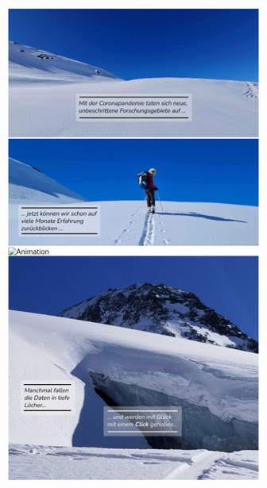 
![Start](/media/pic1_small.jpg)  
![Exploring](/media/pic2_small.jpg)  
![Animation](/media/pic3_small.gif)  
[![Daten](/media/pic4_small.jpg)](https://dropmefiles.com/454564)
